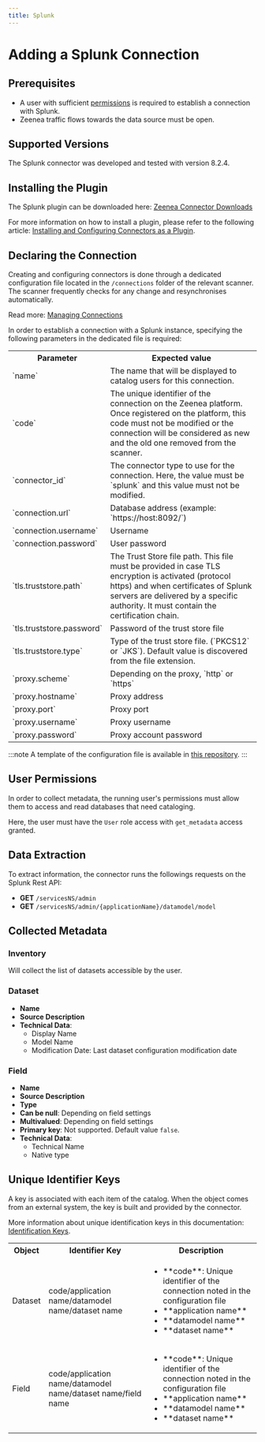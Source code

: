 ```yaml
---
title: Splunk  
---
```


# Adding a Splunk Connection

## Prerequisites

* A user with sufficient [permissions](#user-permissions) is required to establish a connection with Splunk.
* Zeenea traffic flows towards the data source must be open.

## Supported Versions

The Splunk connector was developed and tested with version 8.2.4. 

## Installing the Plugin

The Splunk plugin can be downloaded here: [Zeenea Connector Downloads](./zeenea-connectors-list.md)

For more information on how to install a plugin, please refer to the following article: [Installing and Configuring Connectors as a Plugin](./zeenea-connectors-install-as-plugin.md).

## Declaring the Connection

Creating and configuring connectors is done through a dedicated configuration file located in the `/connections` folder of the relevant scanner. The scanner frequently checks for any change and resynchronises automatically.

Read more: [Managing Connections](./zeenea-managing-connections.md)

In order to establish a connection with a Splunk instance, specifying the following parameters in the dedicated file is required:

<table>
  <tr>
    <th>Parameter</th>
    <th>Expected value</th>
  </tr>
  <tr>
    <td>`name`</td>
    <td>The name that will be displayed to catalog users for this connection.</td>
  </tr>
  <tr>
    <td>`code`</td>
    <td>The unique identifier of the connection on the Zeenea platform. Once registered on the platform, this code must not be modified or the connection will be considered as new and the old one removed from the scanner.</td>
  </tr>
  <tr>
    <td>`connector_id`</td>
    <td>The connector type to use for the connection. Here, the value must be `splunk` and this value must not be modified.</td>
  </tr>
  <tr>
    <td>`connection.url`</td>
    <td>Database address (example: `https://host:8092/`)</td>
  </tr>
  <tr>
    <td>`connection.username`</td>
    <td>Username</td>
  </tr>
  <tr>
    <td>`connection.password`</td>
    <td>User password</td>
  </tr>
  <tr>
    <td>`tls.truststore.path`</td>
    <td>The Trust Store file path. This file must be provided in case TLS encryption is activated (protocol https) and when certificates of Splunk servers are delivered by a specific authority. It must contain the certification chain.</td>
  </tr>
  <tr>
    <td>`tls.truststore.password`</td>
    <td>Password of the trust store file</td>
  </tr>
  <tr>
    <td>`tls.truststore.type`</td>
    <td>Type of the trust store file. (`PKCS12` or `JKS`). Default value is discovered from the file extension.</td>
  </tr>
  <tr>
    <td>`proxy.scheme`</td>
    <td>Depending on the proxy, `http` or `https`</td>
  </tr>
  <tr>
    <td>`proxy.hostname`</td>
    <td>Proxy address</td>
  </tr>
  <tr>
    <td>`proxy.port`</td>
    <td>Proxy port</td>
  </tr>
  <tr>
    <td>`proxy.username`</td>
    <td>Proxy username</td>
  </tr>
  <tr>
    <td>`proxy.password`</td>
    <td>Proxy account password</td>
  </tr>
</table>

:::note
A template of the configuration file is available in [this repository](https://github.com/zeenea/connector-conf-templates/tree/main/templates).
:::

## User Permissions

In order to collect metadata, the running user's permissions must allow them to access and read databases that need cataloging. 

Here, the user must have the `User` role access with `get_metadata` access granted.

## Data Extraction

To extract information, the connector runs the followings requests on the Splunk Rest API:

* **GET** `/servicesNS/admin`
* **GET** `/servicesNS/admin/{applicationName}/datamodel/model`

## Collected Metadata

### Inventory

Will collect the list of datasets accessible by the user.

### Dataset

* **Name**
* **Source Description**
* **Technical Data**:
  * Display Name
  * Model Name
  * Modification Date: Last dataset configuration modification date

### Field

* **Name**
* **Source Description**
* **Type**
* **Can be null**: Depending on field settings
* **Multivalued**: Depending on field settings
* **Primary key**: Not supported. Default value `false`.
* **Technical Data**: 
  * Technical Name
  * Native type

## Unique Identifier Keys
 
A key is associated with each item of the catalog. When the object comes from an external system, the key is built and provided by the connector.
 
More information about unique identification keys in this documentation: [Identification Keys](./zeenea-identification-keys.md).
  
 <table>
   <tr><th>Object</th><th>Identifier Key</th><th>Description</th></tr>
   <tr>
     <td>Dataset</td>
     <td>code/application name/datamodel name/dataset name</td>
     <td>
       <ul>
         <li>**code**:  Unique identifier of the connection noted in the configuration file</li>
         <li>**application name**</li>
         <li>**datamodel name**</li>
         <li>**dataset name**</li>
       </ul>
     </td>
   </tr>
   <tr>
     <td>Field</td>
     <td>code/application name/datamodel name/dataset name/field name</td>
     <td>
       <ul>
         <li>**code**:  Unique identifier of the connection noted in the configuration file</li>
         <li>**application name**</li>
         <li>**datamodel name**</li>
         <li>**dataset name**</li>
       </ul>
     </td>
   </tr>
 </table>
 